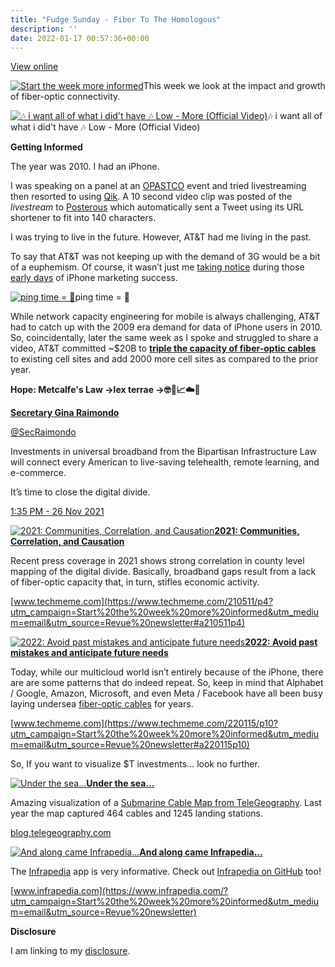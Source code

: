 ```yaml
---
title: "Fudge Sunday - Fiber To The Homologous"
description: ''
date: 2022-01-17 00:57:36+00:00
---
```


[View online](https://sunday.fudge.org/issues/fudge-sunday-fiber-to-the-homologous-979171?utm_campaign=Issue&utm_content=view_in_browser&utm_medium=email&utm_source=Start+the+week+more+informed)

[![Start the week more informed](https://cuthrell.com/favicon.png "Start the week more informed")](https://cuthrell.com/favicon.png)This week we look at the impact and growth of fiber-optic connectivity.

[![🎶 i want all of what i did't have 🎶  Low - More (Official Video)](https://cuthrell.com/favicon.png "🎶 i want all of what i did't have 🎶  Low - More (Official Video)")](https://cuthrell.com/favicon.png)🎶 i want all of what i did't have 🎶 Low - More (Official Video)

 **Getting Informed**

The year was 2010. I had an iPhone.

I was speaking on a panel at an [OPASTCO](https://en.wikipedia.org/wiki/NTCA_-_The_Rural_Broadband_Association?utm_campaign=Start%20the%20week%20more%20informed&utm_medium=email&utm_source=Revue%20newsletter) event and tried livestreaming then resorted to using [Qik](https://en.wikipedia.org/wiki/Skype_Qik?utm_campaign=Start%20the%20week%20more%20informed&utm_medium=email&utm_source=Revue%20newsletter). A 10 second video clip was posted of the *livestream* to [Posterous](https://en.wikipedia.org/wiki/Posterous?utm_campaign=Start%20the%20week%20more%20informed&utm_medium=email&utm_source=Revue%20newsletter) which automatically sent a Tweet using its URL shortener to fit into 140 characters.

I was trying to live in the future. However, AT&T had me living in the past.

To say that AT&T was not keeping up with the demand of 3G would be a bit of a euphemism. Of course, it wasn’t just me [taking notice](https://techcrunch.com/2009/07/18/att-is-a-big-steaming-heap-of-failure/?utm_campaign=Start%20the%20week%20more%20informed&utm_medium=email&utm_source=Revue%20newsletter) during those [early days](https://techcrunch.com/2009/12/11/att-outage/?utm_campaign=Start%20the%20week%20more%20informed&utm_medium=email&utm_source=Revue%20newsletter) of iPhone marketing success.

[![ping time = 🤣](https://cuthrell.com/favicon.png "ping time = 🤣")](https://cuthrell.com/favicon.png)ping time = 🤣

While network capacity engineering for mobile is always challenging, AT&T had to catch up with the 2009 era demand for data of iPhone users in 2010. So, coincidentally, later the same week as I spoke and struggled to share a video, AT&T committed ~$20B to **[triple the capacity of fiber-optic cables](https://www.cnn.com/2010/TECH/01/29/att.network.boost/index.html?utm_campaign=Start%20the%20week%20more%20informed&utm_medium=email&utm_source=Revue%20newsletter)** to existing cell sites and add 2000 more cell sites as compared to the prior year.

 **Hope: Metcalfe's Law →lex terrae →🤓🤖📈☁️🚀**

**[Secretary Gina Raimondo](https://twitter.com/SecRaimondo/status/1464301679545929729)**

[@SecRaimondo](https://twitter.com/SecRaimondo/status/1464301679545929729)

Investments in universal broadband from the Bipartisan Infrastructure Law will connect every American to live-saving telehealth, remote learning, and e-commerce.   
  
It’s time to close the digital divide.

 [1:35 PM - 26 Nov 2021](https://twitter.com/SecRaimondo/status/1464301679545929729)

[![2021: Communities, Correlation, and Causation](https://cuthrell.com/favicon.png "2021: Communities, Correlation, and Causation")](https://cuthrell.com/favicon.png)**[2021: Communities, Correlation, and Causation](https://www.techmeme.com/210511/p4?utm_campaign=Start%20the%20week%20more%20informed&utm_medium=email&utm_source=Revue%20newsletter#a210511p4)**

Recent press coverage in 2021 shows strong correlation in county level mapping of the digital divide. Basically, broadband gaps result from a lack of fiber-optic capacity that, in turn, stifles economic activity.

[www.techmeme.com](https://www.techmeme.com/210511/p4?utm_campaign=Start%20the%20week%20more%20informed&utm_medium=email&utm_source=Revue%20newsletter#a210511p4)

[![2022: Avoid past mistakes and anticipate future needs](https://cuthrell.com/favicon.png "2022: Avoid past mistakes and anticipate future needs")](https://cuthrell.com/favicon.png)**[2022: Avoid past mistakes and anticipate future needs](https://www.techmeme.com/220115/p10?utm_campaign=Start%20the%20week%20more%20informed&utm_medium=email&utm_source=Revue%20newsletter#a220115p10)**

Today, while our multicloud world isn’t entirely because of the iPhone, there are are some patterns that do indeed repeat. So, keep in mind that Alphabet / Google, Amazon, Microsoft, and even Meta / Facebook have all been busy laying undersea [fiber-optic cables](https://www.techmeme.com/220115/p10?utm_campaign=Start%20the%20week%20more%20informed&utm_medium=email&utm_source=Revue%20newsletter#a220115p10) for years.

[www.techmeme.com](https://www.techmeme.com/220115/p10?utm_campaign=Start%20the%20week%20more%20informed&utm_medium=email&utm_source=Revue%20newsletter#a220115p10)

So, If you want to visualize $T investments… look no further.

[![Under the sea...](https://cuthrell.com/favicon.png "Under the sea...")](https://cuthrell.com/favicon.png)**[Under the sea...](https://blog.telegeography.com/2021-submarine-cable-map?utm_campaign=Start%20the%20week%20more%20informed&utm_medium=email&utm_source=Revue%20newsletter)**

Amazing visualization of a [Submarine Cable Map from TeleGeography](https://submarine-cable-map-2021.telegeography.com?utm_campaign=Start%20the%20week%20more%20informed&utm_medium=email&utm_source=Revue%20newsletter). Last year the map captured 464 cables and 1245 landing stations.

[blog.telegeography.com](https://blog.telegeography.com/2021-submarine-cable-map?utm_campaign=Start%20the%20week%20more%20informed&utm_medium=email&utm_source=Revue%20newsletter)

[![And along came Infrapedia...](https://cuthrell.com/favicon.png "And along came Infrapedia...")](https://cuthrell.com/favicon.png)**[And along came Infrapedia...](https://www.infrapedia.com/?utm_campaign=Start%20the%20week%20more%20informed&utm_medium=email&utm_source=Revue%20newsletter)**

The [Infrapedia](https://www.infrapedia.com?utm_campaign=Start%20the%20week%20more%20informed&utm_medium=email&utm_source=Revue%20newsletter) app is very informative. Check out [Infrapedia on GitHub](https://github.com/infrapedia?utm_campaign=Start%20the%20week%20more%20informed&utm_medium=email&utm_source=Revue%20newsletter) too!

[www.infrapedia.com](https://www.infrapedia.com/?utm_campaign=Start%20the%20week%20more%20informed&utm_medium=email&utm_source=Revue%20newsletter)

 **Disclosure**

I am linking to my [disclosure](https://jaycuthrell.com/disclosure/?utm_campaign=Fudge%20Sunday&utm_medium=email&utm_source=Revue%20newsletter).

